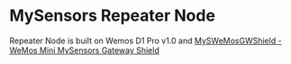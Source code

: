 # MySensors Repeater Node

Repeater Node is built on Wemos D1 Pro v1.0 and [MySWeMosGWShield - WeMos Mini MySensors Gateway Shield](https://www.openhardware.io/view/303/MySWeMosGWShield-WeMos-Mini-MySensors-Gateway-Shield)

